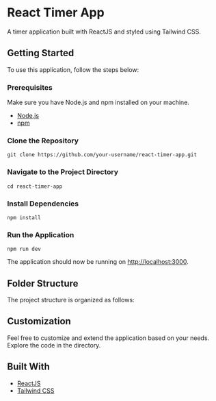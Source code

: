 <h1>React Timer App</h1>

<p>A timer application built with ReactJS and styled using Tailwind CSS.</p>

<h2>Getting Started</h2>

<p>To use this application, follow the steps below:</p>

<h3>Prerequisites</h3>

<p>Make sure you have Node.js and npm installed on your machine.</p>

<ul>
  <li><a href="https://nodejs.org/">Node.js</a></li>
  <li><a href="https://www.npmjs.com/">npm</a></li>
</ul>

<h3>Clone the Repository</h3>

<pre><code>git clone https://github.com/your-username/react-timer-app.git</code></pre>

<h3>Navigate to the Project Directory</h3>

<pre><code>cd react-timer-app</code></pre>

<h3>Install Dependencies</h3>

<pre><code>npm install</code></pre>

<h3>Run the Application</h3>

<pre><code>npm run dev</code></pre>

<p>The application should now be running on <a href="http://localhost:3000">http://localhost:3000</a>.</p>

<h2>Folder Structure</h2>

<p>The project structure is organized as follows:</p>


<h2>Customization</h2>

<p>Feel free to customize and extend the application based on your needs. Explore the code in the directory.</p>

<h2>Built With</h2>

<ul>
  <li><a href="https://reactjs.org/">ReactJS</a></li>
  <li><a href="https://tailwindcss.com/">Tailwind CSS</a></li>
</ul>

